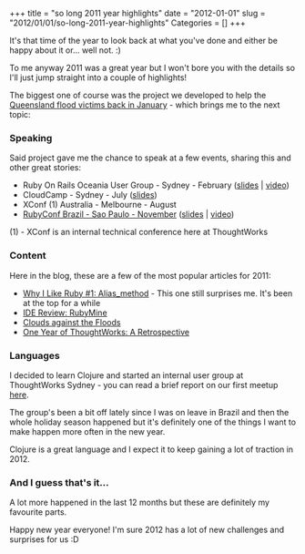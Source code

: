 +++
title = "so long 2011 year highlights"
date = "2012-01-01"
slug = "2012/01/01/so-long-2011-year-highlights"
Categories = []
+++

It's that time of the year to look back at what you've done and either be happy about it or... well not. :)

To me anyway 2011 was a great year but I won't bore you with the details so I'll just jump straight into a couple of highlights!

The biggest one of course was the project we developed to help the [Queensland flood victims back in January][3] - which brings me to the next topic:

### Speaking

Said project gave me the chance to speak at a few events, sharing this and other great stories:

- Ruby On Rails Oceania User Group - Sydney - February ([slides][5] | [video][6])
- CloudCamp - Sydney - July ([slides][5])
- XConf (1) Australia - Melbourne - August
- [RubyConf Brazil - Sao Paulo - November][10] ([slides][8] | [video][7])

(1) - XConf is an internal technical conference here at ThoughtWorks

### Content

Here in the blog, these are a few of the most popular articles for 2011:

- [Why I Like Ruby #1: Alias_method][1] - This one still surprises me. It's been at the top for a while
- [IDE Review: RubyMine][2]
- [Clouds against the Floods][3]
- [One Year of ThoughtWorks: A Retrospective][4]

### Languages

I decided to learn Clojure and started an internal user group at ThoughtWorks Sydney - you can read a brief report on our first meetup [here][9]. 

The group's been a bit off lately since I was on leave in Brazil and then the whole holiday season happened but it's definitely one of the things I want to make happen more often in the new year.

Clojure is a great language and I expect it to keep gaining a lot of traction in 2012.


### And I guess that's it... 

A lot more happened in the last 12 months but these are definitely my favourite parts.

Happy new year everyone! I'm sure 2012 has a lot of new challenges and surprises for us :D


[1]: http://www.leonardoborges.com/writings/2008/08/07/why-i-like-ruby-1-alias_method/
[2]: http://www.leonardoborges.com/writings/2011/02/16/ide-review-rubymine/
[3]: http://www.leonardoborges.com/writings/2011/01/16/clouds-against-the-floods/
[4]: http://www.leonardoborges.com/writings/2011/04/25/one-year-of-thoughtworks-a-retrospective/
[5]: http://www.slideshare.net/borgesleonardo/clouds-against-the-floods
[6]: http://www.youtube.com/watch?v=DYDD9XiW3Gg&feature=player_embedded
[7]: http://www.eventials.com/rubyconfbr/recorded/M2UzZTJkMzY2MzdiNTg2NTUxNWM1MzI3NWY1YjRhMzYjIzM4Mg_3D_3D
[8]: http://www.slideshare.net/borgesleonardo/clouds-against-the-floods-rubyconfbr2011
[9]: http://www.leonardoborges.com/writings/2011/10/12/report-clojure-meetup-1/
[10]: http://www.leonardoborges.com/writings/2011/11/10/rubyconf-brazil-2011/
